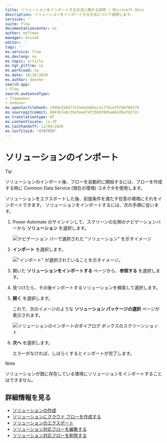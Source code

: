 ```yaml
---
title: ソリューションをインポートする方法に関する説明 | Microsoft Docs
description: ソリューションをインポートする方法について説明します。
services: ''
suite: flow
documentationcenter: na
author: msftman
manager: kvivek
editor: ''
tags: ''
ms.service: flow
ms.devlang: na
ms.topic: article
ms.tgt_pltfrm: na
ms.workload: na
ms.date: 10/10/2020
ms.author: deonhe
search.app:
- Flow
search.audienceType:
- flowmaker
- enduser
ms.openlocfilehash: c099e250477e7e6ed4dbac1c7fdce75f4b796170
ms.sourcegitcommit: b043b7e8c29afee4f4f25bbf0d5a662d9af9272c
ms.translationtype: HT
ms.contentlocale: ja-JP
ms.lasthandoff: 12/09/2020
ms.locfileid: "4707959"
---
```

# <a name="import-a-solution"></a>ソリューションのインポート


> [!TIP]
> ソリューションのインポート後、フローを自動的に開始するには、フローを作成する時に Common Data Service (現在の環境) コネクタを使用します。

ソリューションをエクスポートした後、前提条件を満たす任意の環境にそれをインポートできます。 ソリューションをインポートするには、次の手順に従います。

1. Power Automate のサインインして、スクリーンの左側のナビゲーションバーから **ソリューション** を選択します。

   ![ナビゲーション バーで選択された "ソリューション" を示すイメージ](./media/import-flow-solution/select-solutions-from-left-nav.png)

1. **インポート** を選択します。

   !["インポート" が選択されていることを示すイメージ。](./media/import-flow-solution/select-import.png)

1. 開いた **ソリューションをインポートする** ページから、**参照する** を選択します。
1. 見つけたら、その後インポートするソリューションを検索して選択します。
1. **開く** を選択します。

   これで、次のイメージのような **ソリューション パッケージの選択** ページが表示されます。

   ![ソリューションのインポートのダイアログ ボックスのスクリーンショット](./media/import-flow-solution/import-solution.png)

1. **次へ** を選択します。

   エラーがなければ、しばらくするとインポートが完了します。

> [!NOTE]
> ソリューションが既に存在している環境にソリューションをインポートすることはできません。


## <a name="learn-more"></a>詳細情報を見る

- [ソリューションの作成](./overview-solution-flows.md)
- [ソリューションにクラウド フローを作成する](./create-flow-solution.md)
- [ソリューションのエクスポート](./export-flow-solution.md)
- [ソリューション対応フローを編集する](./edit-solution-aware-flow.md)
- [ソリューション対応フローを削除する](.//remove-solution-aware-flow.md)
